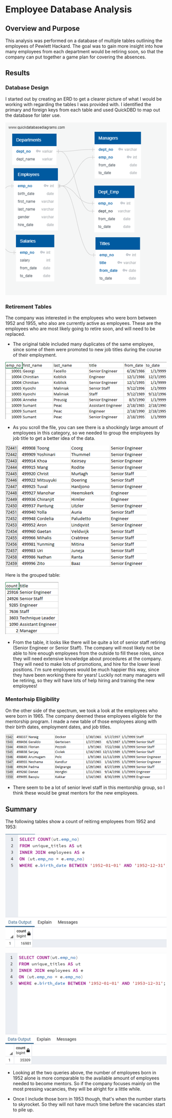 # Employee Database Analysis

## Overview and Purpose

This analysis was performed on a database of multiple tables outlining the employees of Pewlett
Hackard. The goal was to gain more insight into how many employees from each department would be 
retiring soon, so that the company can put together a game plan for covering the absences.

## Results

### Database Design

I started out by creating an ERD to get a clearer picture of what I would be working with regarding
the tables I was provided with. I identified the primary and foreign keys from each table and 
used QuickDBD to map out the database for later use.

![screenshot](https://github.com/KW0114/Pewlett-Hackard-Analysis/blob/a2199bf455aaeadd7dd66fb7684a7e07a5d61659/EmployeeDB.png)


### Retirement Tables

The company was interested in the employees who were born between 1952 and 1955, who also are currently
active as employees. These are the employees who are most likely going to retire soon, and will need
to be replaced. 

* The original table included many duplicates of the same employee, since some of them were promoted
to new job titles during the course of their employment.

![duplicates screenshot](https://github.com/KW0114/Pewlett-Hackard-Analysis/blob/08d9bfdbac8300ab2b19de6347f3fdf43db62af8/Analysis%20screenshots/duplicate%20titles.png)

* As you scroll the file, you can see there is a shockingly large amount of employees
in this category, so we needed to group the employees by job title to get a better idea of the data.

![unique_titles](https://github.com/KW0114/Pewlett-Hackard-Analysis/blob/08d9bfdbac8300ab2b19de6347f3fdf43db62af8/Analysis%20screenshots/unique_titles_tail.png)

Here is the grouped table:

![retiring_titles](https://github.com/KW0114/Pewlett-Hackard-Analysis/blob/08d9bfdbac8300ab2b19de6347f3fdf43db62af8/Analysis%20screenshots/retiring_titles.png)

* From the table, it looks like there will be quite a lot of senior staff retiring (Senior Engineer
or Senior Staff). The company will most likely not be able to hire enough employees from the outside
to fill these roles, since they will need extensive knowledge about procedures at the company. They
will need to make lots of promotions, and hire for the lower level positions. I'm sure employees would
be much happier this way, since they have been working there for years!
Luckily not many managers will be retiring, so they will have lots of help hiring and training
the new employees!


### Mentorhsip Eligibility

On the other side of the spectrum, we took a look at the employees who were born in 1965. The company
deemed these employees eligible for the mentorship program. I made a new table of those employees
along with their birth dates, employment dates, and job titles.

![mentorship_eligibility](https://github.com/KW0114/Pewlett-Hackard-Analysis/blob/77f759dc85fa122ebda3148404472babe38b5ed7/Analysis%20screenshots/mentorship%20screenshot.png) 

* There seem to be a lot of senior level staff in this mentorship group, so I think these would be
great mentors for the new employees.


## Summary

The following tables show a count of reitirng employees from 1952 and 1953:


![born in 1952 only](https://github.com/KW0114/Pewlett-Hackard-Analysis/blob/f24ee62870f5c0fca72fceef81ba9355dd3b9302/Analysis%20screenshots/born_in_1952.png)


![born in 1952 AND 1953](https://github.com/KW0114/Pewlett-Hackard-Analysis/blob/f24ee62870f5c0fca72fceef81ba9355dd3b9302/Analysis%20screenshots/born_1952_to_1953.png)



* Looking at the two queries above, the number of employees born in 1952 alone is more comparable
to the available amount of employees needed to become mentors. So if the company focuses mainly on 
the most pressing vacancies, they will be alright for a little while. 

* Once I include those born in 1953 though, that's when the number starts to skyrocket. So they will
not have much time before the vacancies start to pile up.






